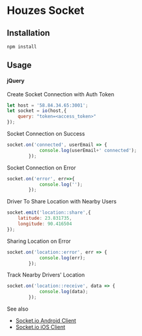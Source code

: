 # Houzes Socket

## Installation
```npm install```

## Usage
#### jQuery
Create Socket Connection with Auth Token
```javascript
let host = '58.84.34.65:3001';
let socket = io(host,{
    query: "token=<access_token>"
});
```
Socket Connection on Success
```javascript
socket.on('connected', userEmail => {
            console.log(userEmail+' connected');
        });
```
Socket Connection on Error
```javascript
socket.on('error', err=>{
            console.log('');
        });
```
Driver To Share Location with Nearby Users
```javascript
socket.emit('location::share',{
    latitude: 23.831735,
    longitude: 90.416504
});
```
Sharing Location on Error
```javascript
socket.on('location::error', err => {
            console.log(err);
        });
```

Track Nearby Drivers' Location
```javascript
socket.on('location::receive', data => {
            console.log(data);
        });
```
See also 
- [Socket.io Android Client](https://github.com/socketio/socket.io-client-java)
- [Socket.io iOS Client](https://github.com/socketio/socket.io-client-swift)
